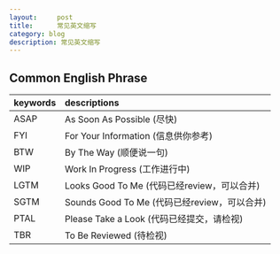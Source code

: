 ```yaml
---
layout:     post
title:      常见英文缩写
category: blog
description: 常见英文缩写
---
```



## Common English Phrase

| keywords | descriptions |
| :--- | :--- |
| ASAP | As Soon As Possible (尽快) |
| FYI | For Your Information (信息供你参考) |
| BTW | By The Way (顺便说一句) |
| WIP | Work In Progress (工作进行中) |
| LGTM | Looks Good To Me (代码已经review，可以合并) |
| SGTM | Sounds Good To Me (代码已经review，可以合并) |
| PTAL | Please Take a Look (代码已经提交，请检视) |
| TBR | To Be Reviewed (待检视) |


